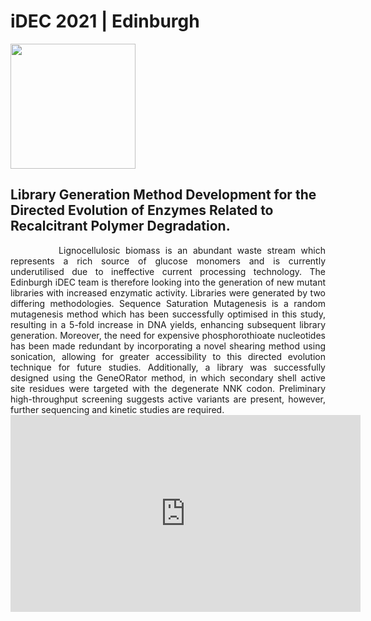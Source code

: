 # **iDEC 2021 | Edinburgh**
<right><img width="200" src="https://user-images.githubusercontent.com/92064762/136870830-c3411954-7b6e-476d-bc8c-be33a24dab1f.png"></right>

## **Library Generation Method Development for the Directed Evolution of Enzymes Related to Recalcitrant Polymer Degradation.**


<div style="text-align: justify">
&nbsp;&nbsp;&nbsp;&nbsp;&nbsp;&nbsp;&nbsp;&nbsp;&nbsp;Lignocellulosic biomass is an abundant waste stream which represents a rich source of glucose monomers and is currently underutilised due to ineffective current processing technology. The Edinburgh iDEC team is therefore looking into the generation of new mutant libraries with increased enzymatic activity. Libraries were generated by two differing methodologies. Sequence Saturation Mutagenesis is a random mutagenesis method which has been successfully optimised in this study, resulting in a 5-fold increase in DNA yields, enhancing subsequent library generation. Moreover, the need for expensive phosphorothioate nucleotides has been made redundant by incorporating a novel shearing method using sonication, allowing for greater accessibility to this directed evolution technique for future studies. Additionally, a library was successfully designed using the GeneORator method, in which secondary shell active site residues were targeted with the degenerate NNK codon. Preliminary high-throughput screening suggests active variants are present, however, further sequencing and kinetic studies are required.
</div>

<center><iframe width="560" height="315" src="https://www.youtube.com/embed/m_jL2ujURi0?controls=0" title="YouTube video player" frameborder="0" allow="accelerometer; autoplay; clipboard-write; encrypted-media; gyroscope; picture-in-picture" allowfullscreen></iframe></center>



 
